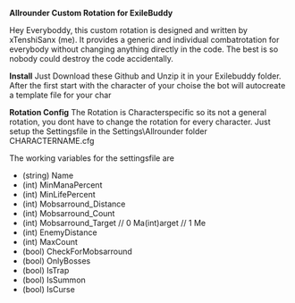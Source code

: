 **Allrounder Custom Rotation for ExileBuddy**

Hey Everyboddy,
this custom rotation is designed and written by xTenshiSanx (me).
It provides a generic and individual combatrotation for everybody without changing anything directly in the code.
The best is so nobody could destroy the code accidentally.

**Install**
Just Download these Github and Unzip it in your Exilebuddy folder.
After the first start with the character of your choise the bot will autocreate a template file for your char

**Rotation Config**
The Rotation is Characterspecific so its not a general rotation, you dont have to change the rotation for every character.
Just setup the Settingsfile in the Settings\Allrounder folder CHARACTERNAME.cfg

The working variables for the settingsfile are
- (string) Name
- (int) MinManaPercent
- (int) MinLifePercent
- (int) Mobsarround_Distance
- (int) Mobsarround_Count
- (int) Mobsarround_Target // 0 Ma(int)arget // 1 Me
- (int) EnemyDistance
- (int) MaxCount
- (bool) CheckForMobsarround
- (bool) OnlyBosses
- (bool) IsTrap
- (bool) IsSummon
- (bool) IsCurse